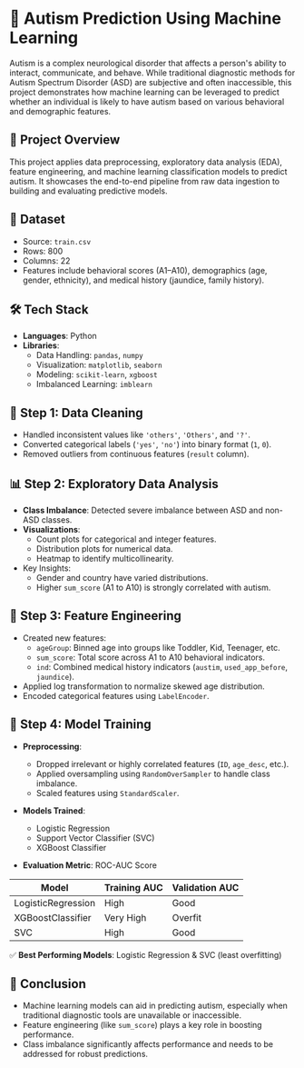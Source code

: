 # 🧠 Autism Prediction Using Machine Learning

Autism is a complex neurological disorder that affects a person's ability to interact, communicate, and behave. While traditional diagnostic methods for Autism Spectrum Disorder (ASD) are subjective and often inaccessible, this project demonstrates how machine learning can be leveraged to predict whether an individual is likely to have autism based on various behavioral and demographic features.

## 📌 Project Overview

This project applies data preprocessing, exploratory data analysis (EDA), feature engineering, and machine learning classification models to predict autism. It showcases the end-to-end pipeline from raw data ingestion to building and evaluating predictive models.

## 📂 Dataset

- Source: `train.csv`  
- Rows: 800  
- Columns: 22  
- Features include behavioral scores (A1–A10), demographics (age, gender, ethnicity), and medical history (jaundice, family history).

## 🛠️ Tech Stack

- **Languages**: Python  
- **Libraries**:
  - Data Handling: `pandas`, `numpy`
  - Visualization: `matplotlib`, `seaborn`
  - Modeling: `scikit-learn`, `xgboost`
  - Imbalanced Learning: `imblearn`

## 🧹 Step 1: Data Cleaning

- Handled inconsistent values like `'others'`, `'Others'`, and `'?'`.
- Converted categorical labels (`'yes'`, `'no'`) into binary format (`1`, `0`).
- Removed outliers from continuous features (`result` column).

## 📊 Step 2: Exploratory Data Analysis

- **Class Imbalance**: Detected severe imbalance between ASD and non-ASD classes.
- **Visualizations**:
  - Count plots for categorical and integer features.
  - Distribution plots for numerical data.
  - Heatmap to identify multicollinearity.
- Key Insights:
  - Gender and country have varied distributions.
  - Higher `sum_score` (A1 to A10) is strongly correlated with autism.

## 🧪 Step 3: Feature Engineering

- Created new features:
  - `ageGroup`: Binned age into groups like Toddler, Kid, Teenager, etc.
  - `sum_score`: Total score across A1 to A10 behavioral indicators.
  - `ind`: Combined medical history indicators (`austim`, `used_app_before`, `jaundice`).
- Applied log transformation to normalize skewed age distribution.
- Encoded categorical features using `LabelEncoder`.

## 🤖 Step 4: Model Training

- **Preprocessing**:
  - Dropped irrelevant or highly correlated features (`ID`, `age_desc`, etc.).
  - Applied oversampling using `RandomOverSampler` to handle class imbalance.
  - Scaled features using `StandardScaler`.

- **Models Trained**:
  - Logistic Regression
  - Support Vector Classifier (SVC)
  - XGBoost Classifier

- **Evaluation Metric**: ROC-AUC Score

| Model              | Training AUC | Validation AUC |
|-------------------|--------------|----------------|
| LogisticRegression| High         | Good           |
| XGBoostClassifier | Very High    | Overfit        |
| SVC               | High         | Good           |

✅ **Best Performing Models**: Logistic Regression & SVC (least overfitting)

## 🎯 Conclusion

- Machine learning models can aid in predicting autism, especially when traditional diagnostic tools are unavailable or inaccessible.
- Feature engineering (like `sum_score`) plays a key role in boosting performance.
- Class imbalance significantly affects performance and needs to be addressed for robust predictions.
